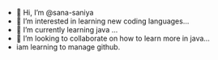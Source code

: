 - 👋 Hi, I’m @sana-saniya
- 👀 I’m interested in  learning new coding languages...
- 🌱 I’m currently learning java ...
- 💞️ I’m looking to collaborate on  how to learn more in java...
- iam learning to manage github.
<!---
sana-saniya/sana-saniya is a ✨ special ✨ repository because its `README.md` (this file) appears on your GitHub profile.
You can click the Preview link to take a look at your changes.
--->
